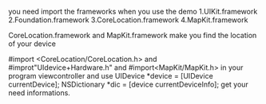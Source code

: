 you need import the frameworks when you use the demo
1.UIKit.framework
2.Foundation.framework
3.CoreLocation.framework
4.MapKit.framework

CoreLocation.framework and MapKit.framework make you find the location of your device

#import <CoreLocation/CoreLocation.h> and #improt"UIdevice+Hardware.h" and #import<MapKit/MapKit.h> in your program viewcontroller
and use 
    UIDevice *device = [UIDevice currentDevice];
    NSDictionary *dic = [device currentDeviceInfo];
    get your need informations.
